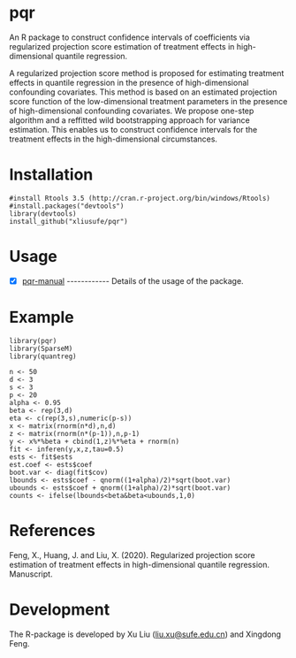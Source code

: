 # pqr
  An R package to construct confidence intervals of coefficients via regularized projection score estimation of treatment effects 
  in high-dimensional quantile regression.
 
  A regularized projection score method is proposed for estimating treatment effects in quantile regression 
  in the presence of high-dimensional confounding covariates. This method is based on an estimated projection 
  score function of the low-dimensional treatment parameters in the presence of high-dimensional confounding 
  covariates. We propose one-step algorithm and a reffitted wild bootstrapping approach for variance estimation. 
  This enables us to construct confidence intervals for the treatment effects in the high-dimensional circumstances.
  
# Installation

    #install Rtools 3.5 (http://cran.r-project.org/bin/windows/Rtools)
    #install.packages("devtools")
    library(devtools)
    install_github("xliusufe/pqr")

# Usage

   - [x] [pqr-manual](https://github.com/xliusufe/pqr/blob/master/inst/pqr-manual.pdf) ------------ Details of the usage of the package.

# Example

    library(pqr)
	library(SparseM)
	library(quantreg)

    n <- 50
	d <- 3
	s <- 3
	p <- 20
	alpha <- 0.95
	beta <- rep(3,d)
	eta <- c(rep(3,s),numeric(p-s))
	x <- matrix(rnorm(n*d),n,d)
	z <- matrix(rnorm(n*(p-1)),n,p-1)
	y <- x%*%beta + cbind(1,z)%*%eta + rnorm(n)
	fit <- inferen(y,x,z,tau=0.5)
	ests <- fit$ests
    est.coef <- ests$coef
	boot.var <- diag(fit$cov)
    lbounds <- ests$coef - qnorm((1+alpha)/2)*sqrt(boot.var)
    ubounds <- ests$coef + qnorm((1+alpha)/2)*sqrt(boot.var)
    counts <- ifelse(lbounds<beta&beta<ubounds,1,0)
 
 # References
 
Feng, X., Huang, J. and Liu, X. (2020). Regularized projection score estimation of treatment effects 
in high-dimensional quantile regression. Manuscript.

# Development

The R-package is developed by Xu Liu (liu.xu@sufe.edu.cn) and Xingdong Feng.
